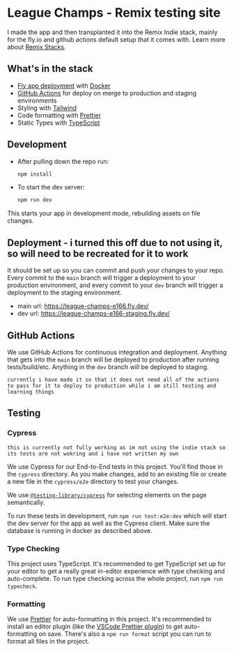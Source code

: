 # League Champs - Remix testing site

I made the app and then transplanted it into the Remix Indie stack, mainly for the fly.io and github actions default setup that it comes with. Learn more about [Remix Stacks](https://remix.run/stacks).

## What's in the stack

- [Fly app deployment](https://fly.io) with [Docker](https://www.docker.com/)
- [GitHub Actions](https://github.com/features/actions) for deploy on merge to production and staging environments
- Styling with [Tailwind](https://tailwindcss.com/)
- Code formatting with [Prettier](https://prettier.io)
- Static Types with [TypeScript](https://typescriptlang.org)

## Development

- After pulling down the repo run:

  ```sh
  npm install
  ```

- To start the dev server:

  ```sh
  npm run dev
  ```

This starts your app in development mode, rebuilding assets on file changes.

## Deployment - i turned this off due to not using it, so will need to be recreated for it to work

It should be set up so you can commit and push your changes to your repo. Every commit to the `main` branch will trigger a deployment to your production environment, and every commit to your `dev` branch will trigger a deployment to the staging environment.

- main url: https://league-champs-e166.fly.dev/
- dev url: https://league-champs-e166-staging.fly.dev/

## GitHub Actions

We use GitHub Actions for continuous integration and deployment. Anything that gets into the `main` branch will be deployed to production after running tests/build/etc. Anything in the `dev` branch will be deployed to staging.

`currently i have made it so that it does not need all of the actions to pass for it to deploy to production while i am still testing and learning things`

## Testing

### Cypress

`this is currently not fully working as im not using the indie stack so its tests are not wokring and i have not written my own`

We use Cypress for our End-to-End tests in this project. You'll find those in the `cypress` directory. As you make changes, add to an existing file or create a new file in the `cypress/e2e` directory to test your changes.

We use [`@testing-library/cypress`](https://testing-library.com/cypress) for selecting elements on the page semantically.

To run these tests in development, run `npm run test:e2e:dev` which will start the dev server for the app as well as the Cypress client. Make sure the database is running in docker as described above.

### Type Checking

This project uses TypeScript. It's recommended to get TypeScript set up for your editor to get a really great in-editor experience with type checking and auto-complete. To run type checking across the whole project, run `npm run typecheck`.

### Formatting

We use [Prettier](https://prettier.io/) for auto-formatting in this project. It's recommended to install an editor plugin (like the [VSCode Prettier plugin](https://marketplace.visualstudio.com/items?itemName=esbenp.prettier-vscode)) to get auto-formatting on save. There's also a `npm run format` script you can run to format all files in the project.
